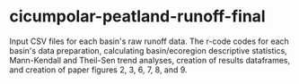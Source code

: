 # cicumpolar-peatland-runoff-final
Input CSV files for each basin's raw runoff data. The r-code codes for each basin's data preparation, calculating basin/ecoregion descriptive statistics, Mann-Kendall and Theil-Sen trend analyses, creation of results dataframes, and creation of paper figures 2, 3, 6, 7, 8, and 9.   
